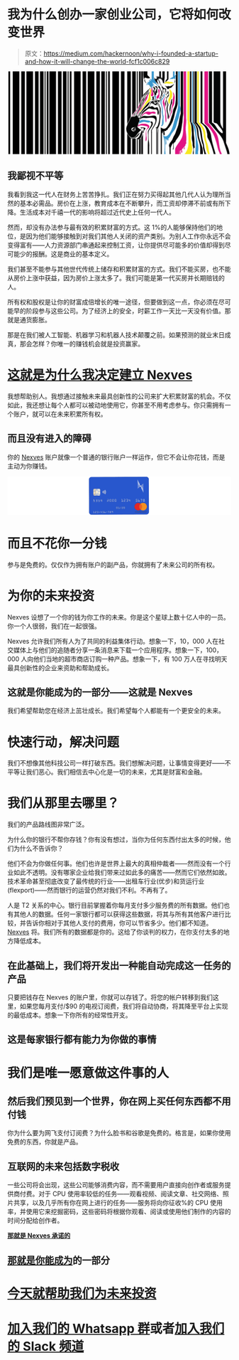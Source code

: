 # 我为什么创办一家创业公司，它将如何改变世界

> 原文：<https://medium.com/hackernoon/why-i-founded-a-startup-and-how-it-will-change-the-world-fcf1c006c829>

![](img/68584aa38413ec60961e21baae755f64.png)

## 我鄙视不平等

我看到我这一代人在财务上苦苦挣扎。我们正在努力买得起其他几代人认为理所当然的基本必需品。房价在上涨，教育成本在不断攀升，而工资却停滞不前或有所下降。生活成本对千禧一代的影响将超过近代史上任何一代人。

然而，却没有办法参与最有效的积累财富的方式。这 1%的人能够保持他们的地位，是因为他们能够接触到对我们其他人关闭的资产类别。为别人工作你永远不会变得富有——人力资源部门串通起来控制工资，让你提供尽可能多的价值却得到尽可能少的报酬。这是商业的基本定义。

我们甚至不能参与其他世代传统上储存和积累财富的方式。我们不能买房，也不能从房价上涨中获益，因为房价上涨太多了。我们可能是第一代买房并长期赔钱的人。

所有权和股权是让你的财富成倍增长的唯一途径，但要做到这一点，你必须在尽可能早的阶段参与这些公司。为了经济上的安全，时薪工作一天比一天没有价值。那就是通货膨胀。

那是在我们被人工智能、机器学习和机器人技术颠覆之前。如果预测的就业末日成真，那会怎样？你唯一的赚钱机会就是投资赢家。

# [这就是为什么我决定建立 Nexves](http://www.nexves.com)

我想帮助别人。我想通过接触未来最具创新性的公司来扩大积累财富的机会。不仅如此，我还想让每个人都可以被动地使用它，你甚至不用考虑参与。你只需拥有一个账户，就可以在未来积累所有权。

## 而且没有进入的障碍

你的 [Nexves](https://join.slack.com/t/nexves/shared_invite/enQtMzA0MTMwNjQ0MzQyLTNmNWVlYzg2YWRlMWZkZDdhMDM4NTMyMzQyYTgyMzQ1ZmVjMmYzZjAwZWQwZTI1ZmZhOWE2M2Q5NTE4YWYzMTQ) 账户就像一个普通的银行账户一样运作，但它不会让你花钱，而是主动为你赚钱。

![](img/1908cf3ef21bf90a1cd1637c0c2fb80c.png)

# 而且不花你一分钱

参与是免费的。仅仅作为拥有账户的副产品，你就拥有了未来公司的所有权。

# 为你的未来投资

Nexves 设想了一个你的钱为你工作的未来。你是这个星球上数十亿人中的一员。你一个人很弱，我们在一起很强。

Nexves 允许我们所有人为了共同的利益集体行动。想象一下，10，000 人在社交媒体上与他们的追随者分享一条消息来下载一个应用程序。想象一下，100，000 人向他们当地的超市商店订购一种产品。想象一下，有 100 万人在寻找明天最具创新性的企业来资助和帮助成长。

## 这就是你能成为的一部分——这就是 Nexves

我们希望帮助您在经济上茁壮成长。我们希望每个人都能有一个更安全的未来。

# 快速行动，解决问题

我们不想像其他科技公司一样打破东西。我们想解决问题，让事情变得更好——不平等让我们恶心。我们相信去中心化是一切的未来，尤其是财富和金融。

# 我们从那里去哪里？

我们的产品路线图非常广泛。

为什么你的银行不帮你存钱？你有没有想过，当你为任何东西付出太多的时候，他们为什么不告诉你？

他们不会为你做任何事。他们也许是世界上最大的真相仲裁者——然而没有一个行业如此不透明。没有哪家企业给我们带来过如此多的痛苦——然而它们依然如故。技术革命甚至彻底改变了最传统的行业——出租车行业(优步)和货运行业(flexport)——然而银行的运营仍然对我们不利。不再有了。

人是 T2 关系的中心。银行目前掌握着你每月支付多少服务费的所有数据。他们也有其他人的数据。任何一家银行都可以获得这些数据，将其与所有其他客户进行比较，并告诉你相对于其他人支付的费用，你可以节省多少。他们都不知道。 [Nexves](http://www.nexves.com) 将。我们所有的数据都是你的。这给了你谈判的权力，在你支付太多的地方降低成本。

## 在此基础上，我们将开发出一种能自动完成这一任务的产品

只要把钱存在 Nexves 的账户里，你就可以存钱了。将您的帐户转移到我们这里，如果您每月支付/$90 的电视订阅费，我们将自动协商，将其降至平台上实现的最低成本。想象一下你所有的经常性开支。

## 这是每家银行都有能力为你做的事情

# 我们是唯一愿意做这件事的人

## 然后我们预见到一个世界，你在网上买任何东西都不用付钱

你为什么要为网飞支付订阅费？为什么脸书和谷歌是免费的。格言是，如果你使用免费的东西，你就是产品。

## 互联网的未来包括数字税收

一些公司将会出现，这些公司能够消费内容，而不需要用户直接向创作者或服务提供商付费。对于 CPU 使用率较低的任务——观看视频、阅读文章、社交网络、照片共享，以及几乎所有你在网上进行的任务——服务将向你征收%的 CPU 使用率，并使用它来挖掘密码，这些密码将根据你观看、阅读或使用他们制作的内容的时间分配给创作者。

[**那就是 Nexves 承诺的**](http://www.nexves.com)

## [那就是你能成为](http://www.nexves.com)的一部分

# [今天就帮助我们为未来投资](http://www.nexves.com)

# [加入我们的 Whatsapp 群](https://chat.whatsapp.com/4orDY3aGT1oAnjhvnbpKoX)或者[加入我们的 Slack 频道](https://join.slack.com/t/nexves/shared_invite/enQtMzA0MTMwNjQ0MzQyLTNmNWVlYzg2YWRlMWZkZDdhMDM4NTMyMzQyYTgyMzQ1ZmVjMmYzZjAwZWQwZTI1ZmZhOWE2M2Q5NTE4YWYzMTQ)